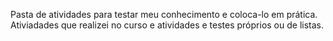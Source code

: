 Pasta de atividades para testar meu conhecimento e coloca-lo em prática. Ativiadades que realizei no curso e atividades
e testes próprios ou de listas.

